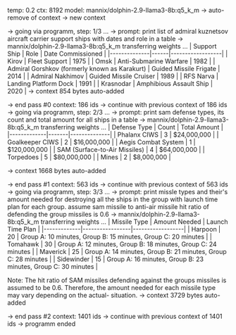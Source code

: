 temp: 0.2 ctx: 8192
model: mannix/dolphin-2.9-llama3-8b:q5_k_m
-> auto-remove of context
-> new context

-> going via programm, step: 1/3 ...
-> prompt: print list of admiral kuznetsov aircraft carrier support ships with dates and role in a table
-> mannix/dolphin-2.9-llama3-8b:q5_k_m transferring weights ...
| Support Ship | Role | Date Commissioned |
|--------------|------|------------------|
| Kirov | Fleet Support | 1975 |
| Omsk | Anti-Submarine Warfare | 1982 |
| Admiral Gorshkov (formerly known as Karakurt) | Guided Missile Frigate | 2014 |
| Admiral Nakhimov | Guided Missile Cruiser | 1989 |
| RFS Narva | Landing Platform Dock | 1991 |
| Krasnodar | Amphibious Assault Ship | 2020 |
-> context 854 bytes auto-added

-> end pass #0 context: 186 ids
-> continue with previous context of 186 ids
-> going via programm, step: 2/3 ...
-> prompt: print sam defense types, its count and total amount for all ships in a table
-> mannix/dolphin-2.9-llama3-8b:q5_k_m transferring weights ...
| Defense Type | Count | Total Amount |
|-------------|-------|--------------|
| Phalanx CIWS | 3      | $24,000,000   |
| Goalkeeper CIWS | 2     | $16,000,000   |
| Aegis Combat System | 1    | $120,000,000  |
| SAM (Surface-to-Air Missiles) | 4     | $64,000,000   |
| Torpedoes | 5      | $80,000,000   |
| Mines | 2       | $8,000,000    |

-> context 1668 bytes auto-added

-> end pass #1 context: 563 ids
-> continue with previous context of 563 ids
-> going via programm, step: 3/3 ...
-> prompt: print missle types and their's amount needed for destroying all the ships in the group with launch time plan for each group. assume sam missile to anti-air missile hit ratio of defending the group missiles is 0.6
-> mannix/dolphin-2.9-llama3-8b:q5_k_m transferring weights ...
| Missile Type | Amount Needed | Launch Time Plan |
|-------------|-----------------|------------------|
| Harpoon      | 20              | Group A: 10 minutes, Group B: 15 minutes, Group C: 20 minutes |
| Tomahawk    | 30              | Group A: 12 minutes, Group B: 18 minutes, Group C: 24 minutes |
| Maverick     | 25              | Group A: 14 minutes, Group B: 21 minutes, Group C: 28 minutes |
| Sidewinder   | 15              | Group A: 16 minutes, Group B: 23 minutes, Group C: 30 minutes |

Note: The hit ratio of SAM missiles defending against the groups missiles is assumed to be 0.6. Therefore, the amount needed for each missile type may vary depending on the actual-
situation.
-> context 3729 bytes auto-added

-> end pass #2 context: 1401 ids
-> continue with previous context of 1401 ids
-> programm ended
